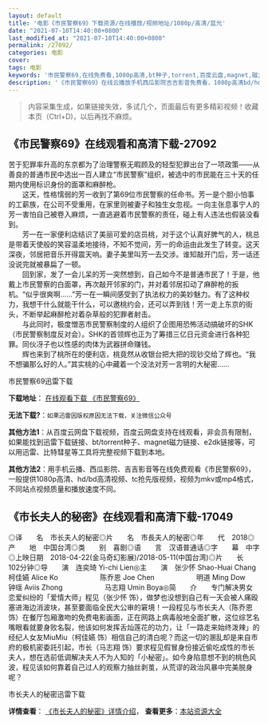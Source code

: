 ```yaml
---
layout: default
title: '电影《市民警察69》下载资源/在线播放/视频地址/1080p/高清/蓝光'
date: "2021-07-10T14:40:00+0800"
last_modified_at: "2021-07-10T14:40:00+0800"
permalink: /27092/
categories: 电影
cover:
tags: 电影
keywords: '市民警察69,在线免费看,1080p高清,bt种子,torrent,百度云盘,magnet,磁力链,迅雷下载资源'
description: '《市民警察69》在线云播放手机西瓜影院吉吉影音免费看，1080p高清bd/hd未删减完整版和tc抢先枪版，mkv/mp4格式，附带bt/torrent种子、magnet/磁力链、百度云盘、网盘资源迅雷下载链接'
---
```


>内容采集生成，如果链接失效，多试几个，页面最后有更多精彩视频！收藏本页（Ctrl+D)，以后再找不麻烦。


## 《市民警察69》在线观看和高清下载-27092

苦于犯罪率升高的东京都为了治理警察无暇顾及的轻型犯罪出台了一项政策&mdash;—从善良的普通市民中选出一百人建立“市民警察”组织，被选中的市民能在三十天的任期内使用标识身份的面罩和麻醉枪。<br />　　这天，性格懦弱的芳一收到了第69位市民警察的任命书。芳一是个胆小怕事的工薪族，在公司不受重用，在家里则被妻子和独生女忽视。一向主张息事宁人的芳一害怕自己被卷入麻烦，一直逃避着市民警察的责任，碰上有人违法也假装没看到。<br />　　芳一在一家便利店结识了美丽可爱的店员桃，对于这个认真好脾气的人，桃总是带着天使般的笑容温柔地接待，不知不觉间，芳一的命运由此发生了转变。这天深夜，邻居把音乐开得震天响。妻子美里叫芳一去交涉。谁知敲开门后，芳一话还没说完就被暴扁了一顿。<br />　　回到家，发了一会儿呆的芳一突然想到，自己如今不是普通市民了！于是，他戴上市民警察的白面罩，再次敲开邻家的门，并对着邻居扣动了麻醉枪的扳机。&ldquo;似乎很爽啊&hellip;…”芳一在一瞬间感受到了执法权力的美妙魅力。有了这种权力，我想干什么就能干什么，可以邀桃约会，还可以弄到钱！芳一走上东京的街头，不断举起麻醉枪对着杂草般的犯罪者射击。<br />　　与此同时，极度憎恶市民警察制度的人组织了企图用恐怖活动搞破坏的SHK（市民警察制度反对会）。SHK的首领辉也正为了筹措三亿日元资金进行各种犯罪。同伙冴子也以性感的肉体为武器拼命赚钱。<br />　　辉也来到了桃所在的便利店，桃竟然从收银台把大把的现钞交给了辉也。&ldquo;我不想骗那么好的人。&rdquo;其实桃的心中藏着一个没法对芳一言明的大秘密&hellip;…


市民警察69迅雷下载

**下载地址**： [在线观看下载 《市民警察69》](https://www.993dy.com//vod-detail-id-21233.html) 


**无法下载?**：`如果迅雷因版权原因无法下载，关注微信公众号 `

**其他方法1**：从百度云网盘下载视频，百度云网盘支持在线观看，非会员有限制，如果能找到迅雷下载链接、bt/torrent种子、magnet磁力链接、e2dk链接等，可以用迅雷、比特彗星等工具将完整视频下载到本地。

**其他方法2**：用手机云播、西瓜影院、吉吉影音等在线免费观看《市民警察69》，一般提供1080p高清、hd/bd高清视频、tc抢先版视频，视频为mkv或mp4格式，不同站点视频质量和播放速度不同。


## 《市长夫人的秘密》在线观看和高清下载-17049

◎译　　名　市长夫人的秘密◎片　　名　市長夫人的秘密◎年　　代　2018◎产　　地　中国台湾◎类　　别　喜剧◎语　　言　汉语普通话◎字　　幕　中字◎上映日期　2018-04-22(金马奇幻影展)/2018-05-11(中国台湾)◎片　　长　102分钟◎导　　演　连奕琦 Yi-chi Lien◎主　　演　张少怀 Shao-Huai Chang　　　　　　柯佳嬿 Alice Ko　　　　　　陈乔恩 Joe Chen　　　　　　明道 Ming Dow　　　　　　钟瑶 Aviis Zhong　　　　　　马志翔 Umin Boya◎简　　介　　专门解决男女恋爱纠纷的「爱情大师」程见（张少怀 饰），做梦也没想到自己有一天会被人痛殴塞进海边消波块，甚至要面临全民大公审的窘境！一段程见与市长夫人（陈乔恩 饰）在餐厅包厢激吻的免费电影画面，正在网路上病毒般地全面扩散，这位综艺名嘴眼看就要身败名裂，他该如何发挥舌灿莲花的功力，让「一路走来始终泼辣」的经纪人女友MiuMiu（柯佳嬿 饰）相信自己的清白呢？而这一切的溷乱却是来自市府的极机密委託引起，市长（马志翔 饰）要求程见假冒身份接近偷吃成性的市长夫人，想在选前低调解决夫人不为人知的「小秘密」。如今身陷意想不到的桃色风波，程见该如何靠着自己过人的观察力抽丝剥茧，从荒谬的政治风暴中完美脱身呢？


市长夫人的秘密迅雷下载

**详情查看**： [《市长夫人的秘密》详情介绍](/movie/17049/)， **查看更多**：[本站资源大全](/movie/t/all/)


